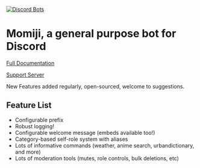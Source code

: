[![Discord Bots](https://discordbots.org/api/widget/status/345316276098433025.svg)](https://discordbots.org/bot/345316276098433025)

# Momiji, a general purpose bot for Discord

[Full Documentation](https://docs.google.com/document/d/1i5p37MZHsLbJFxk9fRY1GzpdDZWYcKwPwWeMy7fGAJs/edit?usp=sharing)

[Support Server](https://discord.gg/YYdpsNc)

New Features added regularly, open-sourced, welcome to suggestions.

## Feature List
* Configurable prefix
* Robust logging!
* Configurable welcome message (embeds available too!)
* Category-based self-role system with aliases
* Lots of informative commands (weather, anime search, urbandictionary, and more)
* Lots of moderation tools (mutes, role controls, bulk deletions, etc)
